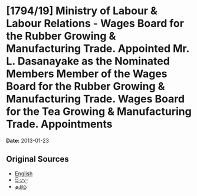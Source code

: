 # [1794/19] Ministry of Labour & Labour Relations - Wages Board for the Rubber Growing & Manufacturing Trade. Appointed Mr. L. Dasanayake as the Nominated Members Member of the Wages Board for the Rubber Growing & Manufacturing Trade. Wages Board for the Tea Growing & Manufacturing Trade. Appointments

**Date:** 2013-01-23

## Original Sources

- [English](https://documents.gov.lk/view/extra-gazettes/2013/1/1794-19_E.pdf)
- [සිංහල](https://documents.gov.lk/view/extra-gazettes/2013/1/1794-19_S.pdf)
- [தமிழ்](https://documents.gov.lk/view/extra-gazettes/2013/1/1794-19_T.pdf)
